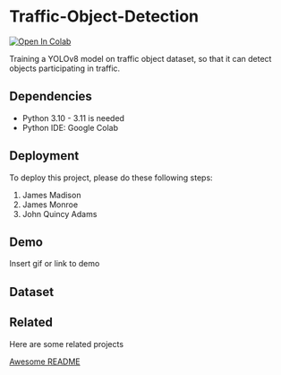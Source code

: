 # Traffic-Object-Detection
[![Open In Colab](https://colab.research.google.com/assets/colab-badge.svg)](https://colab.research.google.com/drive/1QzZ45lcXrT0UR1zTBwrCVoGOBN9TH058?usp=sharing)

Training a YOLOv8 model on traffic object dataset, so that it can detect objects participating in traffic.


## Dependencies

* Python 3.10 - 3.11 is needed
* Python IDE: Google Colab


## Deployment

To deploy this project, please do these following steps:

1. James Madison
2. James Monroe
3. John Quincy Adams



## Demo

Insert gif or link to demo


## Dataset
## Related

Here are some related projects

[Awesome README](https://github.com/matiassingers/awesome-readme)
